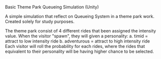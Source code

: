 Basic Theme Park Queueing Simulation (Unity)

A simple simulation that reflect on Queueing System in a theme park work.
Created solely for study purposes.


The theme park consist of 4 different rides that been assigned the intensity value.
When the visitor "spawn", they will given a personality:
    a. timid = attract to low intensity ride
    b. adventurous = attract to high intensity ride
Each visitor will roll the probability for each rides, where the rides that equivalent to their personality will be having higher chance to be selected.
